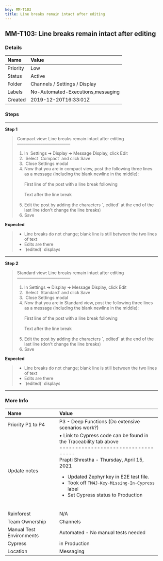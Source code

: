 ```yaml
---
key: MM-T103
title: Line breaks remain intact after editing
---
```


## MM-T103: Line breaks remain intact after editing

### Details

| Name     | Value                             |
| :------- | :-------------------------------- |
| Priority | Low                               |
| Status   | Active                            |
| Folder   | Channels / Settings / Display     |
| Labels   | No-Automated-Executions,messaging |
| Created  | 2019-12-20T16:33:01Z              |

### Steps

<hr/>

**Step 1**

> <article>Compact view: Line breaks remain intact after editing<br />–––––––––––––––––––––––––<ol><li>In  Settings ➜ Display ➜ Message Display, click Edit</li><li> Select `Compact` and click Save</li><li> Close Settings modal</li><li>Now that you are in compact view, post the following three lines as a message (including the blank newline in the middle):<br /><br />First line of the post with a line break following<br /><br />Text after the line break<br /><br /></li><li>Edit the post by adding the characters `, edited` at the end of the last line (don't change the line breaks)</li><li>Save</li></ol></article>

**Expected**

> <article><ul><li>Line breaks do not change; blank line is still between the two lines of text</li><li>Edits are there</li><li>`(edited)` displays</li></ul></article>

<hr/>

**Step 2**

> <article>Standard view: Line breaks remain intact after editing<br />–––––––––––––––––––––––––<ol><li>In Settings ➜ Display ➜ Message Display, click Edit</li><li> Select `Standard` and click Save</li><li> Close Settings modal</li><li>Now that you are in Standard view, post the following three lines as a message (including the blank newline in the middle):<br /><br />First line of the post with a line break following<br /><br />Text after the line break<br /><br /></li><li>Edit the post by adding the characters `, edited` at the end of the last line (don't change the line breaks)</li><li>Save</li></ol></article>

**Expected**

> <article><ul><li>Line breaks do not change; blank line is still between the two lines of text</li><li>Edits are there</li><li>`(edited)` displays</li></ul></article>

<hr/>

### More Info

| Name                     | Value                                                                                                                                                                                                                                                                                                                |
| :----------------------- | :------------------------------------------------------------------------------------------------------------------------------------------------------------------------------------------------------------------------------------------------------------------------------------------------------------------- |
| Priority P1 to P4        | P3 - Deep Functions (Do extensive scenarios work?)                                                                                                                                                                                                                                                                   |
| Update notes             | • Link to Cypress code can be found in the Traceability tab above<br />-----------------------------------<br />Prapti Shrestha - Thursday, April 15, 2021<ul><li>Updated Zephyr key in E2E test file.</li><li>Took off `TM4J-Key-Missing-In-Cypress` label</li><li>Set Cypress status to Production</li></ul><br /> |
| Rainforest               | N/A                                                                                                                                                                                                                                                                                                                  |
| Team Ownership           | Channels                                                                                                                                                                                                                                                                                                             |
| Manual Test Environments | Automated - No manual tests needed                                                                                                                                                                                                                                                                                   |
| Cypress                  | in Production                                                                                                                                                                                                                                                                                                        |
| Location                 | Messaging                                                                                                                                                                                                                                                                                                            |
